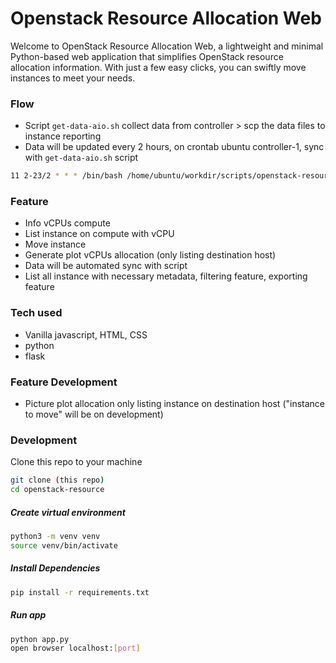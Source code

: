 # Openstack Resource Allocation Web
Welcome to OpenStack Resource Allocation Web, a lightweight and minimal Python-based web application that simplifies OpenStack resource allocation information. With just a few easy clicks, you can swiftly move instances to meet your needs.

### Flow
- Script `get-data-aio.sh` collect data from controller > scp the data files to instance reporting
- Data will be updated every 2 hours, on crontab ubuntu controller-1, sync with `get-data-aio.sh` script
```bash
11 2-23/2 * * * /bin/bash /home/ubuntu/workdir/scripts/openstack-resource/get-data-aio.sh >> /home/ubuntu/workdir/scripts/openstack-resource/get-data-aio.log 2>&1
```

### Feature
- Info vCPUs compute
- List instance on compute with vCPU
- Move instance
- Generate plot vCPUs allocation (only listing destination host)
- Data will be automated sync with script
- List all instance with necessary metadata, filtering feature, exporting feature

### Tech used
- Vanilla javascript, HTML, CSS
- python
- flask

### Feature Development
- Picture plot allocation only listing instance on destination host ("instance to move" will be on development)

### Development
Clone this repo to your machine
```bash
git clone (this repo)
cd openstack-resource
```
##### Create virtual environment
```bash 
python3 -m venv venv
source venv/bin/activate
```

##### Install Dependencies
```bash
pip install -r requirements.txt
```

##### Run app
```bash
python app.py
open browser localhost:[port]
```